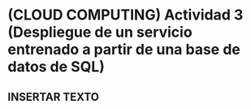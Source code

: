
# (CLOUD COMPUTING) Actividad 3 (Despliegue de un servicio entrenado a partir de una base de datos de SQL)
## INSERTAR TEXTO
